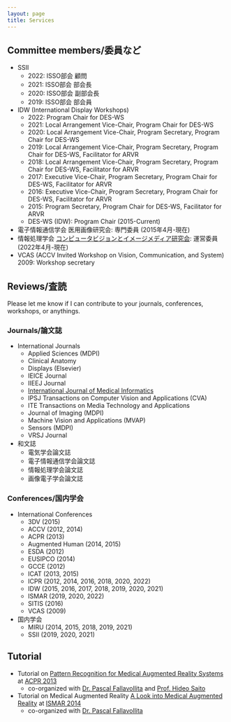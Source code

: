 ```yaml
---
layout: page
title: Services
---
```


## Committee members/委員など
- SSII
  - 2022: ISSO部会 顧問
  - 2021: ISSO部会 部会長
  - 2020: ISSO部会 副部会長
  - 2019: ISSO部会 部会員
- IDW (International Display Workshops)
  - 2022: Program Chair for DES-WS
  - 2021: Local Arrangement Vice-Chair, Program Chair for DES-WS
  - 2020: Local Arrangement Vice-Chair, Program Secretary, Program Chair for DES-WS
  - 2019: Local Arrangement Vice-Chair, Program Secretary, Program Chair for DES-WS, Facilitator for ARVR
  - 2018: Local Arrangement Vice-Chair, Program Secretary, Program Chair for DES-WS, Facilitator for ARVR
  - 2017: Executive Vice-Chair, Program Secretary, Program Chair for DES-WS, Facilitator for ARVR
  - 2016: Executive Vice-Chair, Program Secretary, Program Chair for DES-WS, Facilitator for ARVR
  - 2015: Program Secretary, Program Chair for DES-WS, Facilitator for ARVR
  - DES-WS (IDW): Program Chair (2015-Current)
- 電子情報通信学会 医用画像研究会: 専門委員 (2015年4月-現在)
- 情報処理学会 [コンピュータビジョンとイメージメディア研究会](http://cvim.ipsj.or.jp/): 運営委員 (2022年4月-現在)
- VCAS (ACCV Invited Workshop on Vision, Communication, and System) 2009: Workshop secretary

## Reviews/査読
Please let me know if I can contribute to your journals, conferences, workshops, or anythings.
### Journals/論文誌
- International Journals
  - Applied Sciences (MDPI)
  - Clinical Anatomy
  - Displays (Elsevier)
  - IEICE Journal
  - IIEEJ Journal
  - [International Journal of Medical Informatics](https://www.journals.elsevier.com/international-journal-of-medical-informatics)
  - IPSJ Transactions on Computer Vision and Applications (CVA)
  - ITE Transactions on Media Technology and Applications
  - Journal of Imaging (MDPI)
  - Machine Vision and Applications (MVAP)
  - Sensors (MDPI)
  - VRSJ Journal
- 和文誌
  - 電気学会論文誌
  - 電子情報通信学会論文誌
  - 情報処理学会論文誌
  - 画像電子学会論文誌

### Conferences/国内学会
- International Conferences
  - 3DV (2015)
  - ACCV (2012, 2014)
  - ACPR (2013)
  - Augmented Human (2014, 2015)
  - ESDA (2012)
  - EUSIPCO (2014)
  - GCCE (2012)
  - ICAT (2013, 2015)
  - ICPR (2012, 2014, 2016, 2018, 2020, 2022)
  - IDW (2015, 2016, 2017, 2018, 2019, 2020, 2021)
  - ISMAR (2019, 2020, 2022)
  - SITIS (2016)
  - VCAS (2009)
- 国内学会
  - MIRU (2014, 2015, 2018, 2019, 2021)
  - SSII (2019, 2020, 2021)

## Tutorial

- Tutorial on [Pattern Recognition for Medical Augmented Reality Systems](https://sites.google.com/site/prmars2013/) at [ACPR 2013](http://www.am.sanken.osaka-u.ac.jp/ACPR2013/)
  - co-organized with [Dr. Pascal Fallavollita](http://campar.in.tum.de/Main/PascalFallavollita) and [Prof. Hideo Saito](http://www.hvrl.ics.keio.ac.jp/saito/)
- Tutorial on Medical Augmented Reality [A Look into Medical Augmented Reality](http://campar.in.tum.de/MEDAR/WebHome) at [ISMAR 2014](http://ismar.vgtc.org/ismar/2014/info/ismar-welcome/welcome)
  - co-organized with [Dr. Pascal Fallavollita](http://campar.in.tum.de/Main/PascalFallavollita)
